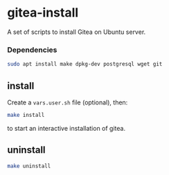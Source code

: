 # gitea-install
A set of scripts to install Gitea on Ubuntu server.


### Dependencies
```bash
sudo apt install make dpkg-dev postgresql wget git
```

## install
Create a `vars.user.sh` file (optional), then:

```bash
make install
```

to start an interactive installation of gitea.


## uninstall
```bash
make uninstall
```
